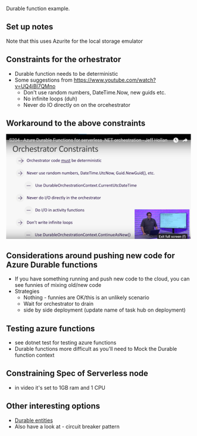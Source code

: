 Durable function example.

## Set up notes
Note that this uses Azurite for the local storage emulator

## Constraints for the orhestrator
- Durable function needs to be deterministic
- Some suggestions from https://www.youtube.com/watch?v=UQ4iBl7QMno
    - Don't use random numbers, DateTime.Now, new guids etc.
    - No infinite loops (duh)
    - Never do IO directly on on the orcehestrator

## Workaround to the above constraints
![alt](Media/Workarounds.png)

## Considerations around pushing new code for Azure Durable functions
- If you have something running and push new code to the cloud, you can see funnies of mixing old/new code
- Strategies
    - Nothing - funnies are OK/this is an unlikely scenario
    - Wait for orchestrator to drain
    - side by side deployment (update name of task hub on deployment)

## Testing azure functions
- see dotnet test for testing azure functions
- Durable functions more difficult as you'll need to Mock the Durable function context

## Constraining Spec of Serverless node
- in video it's set to 1GB ram and 1 CPU

## Other interesting options
- [Durable entities](https://learn.microsoft.com/en-us/azure/azure-functions/durable/durable-functions-entities?tabs=csharp)
- Also have a look at - circuit breaker pattern


